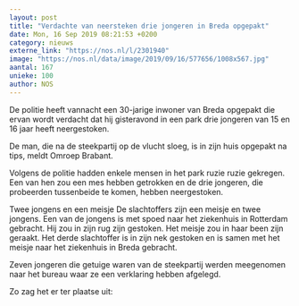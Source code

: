 ```yaml
---
layout: post
title: "Verdachte van neersteken drie jongeren in Breda opgepakt"
date: Mon, 16 Sep 2019 08:21:53 +0200
category: nieuws
externe_link: "https://nos.nl/l/2301940"
image: "https://nos.nl/data/image/2019/09/16/577656/1008x567.jpg"
aantal: 167
unieke: 100
author: NOS
---
```


<p>De politie heeft vannacht een 30-jarige inwoner van Breda opgepakt die ervan wordt verdacht dat hij gisteravond in een park drie jongeren van 15 en 16 jaar heeft neergestoken.</p>
<p>De man, die na de steekpartij op de vlucht sloeg, is in zijn huis opgepakt na tips, meldt Omroep Brabant.</p>
<p>Volgens de politie hadden enkele mensen in het park ruzie ruzie gekregen. Een van hen zou een mes hebben getrokken en de drie jongeren, die probeerden tussenbeide te komen, hebben neergestoken.</p>
<p>Twee jongens en een meisje De slachtoffers zijn een meisje en twee jongens. Een van de jongens is met spoed naar het ziekenhuis in Rotterdam gebracht. Hij zou in zijn rug zijn gestoken. Het meisje zou in haar been zijn geraakt. Het derde slachtoffer is in zijn nek gestoken en is samen met het meisje naar het ziekenhuis in Breda gebracht.</p>
<p>Zeven jongeren die getuige waren van de steekpartij werden meegenomen naar het bureau waar ze een verklaring hebben afgelegd.</p>
<p>Zo zag het er ter plaatse uit:</p>
